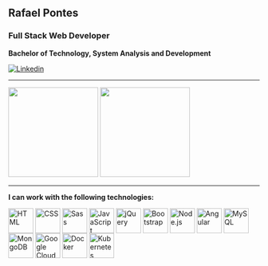 ## Rafael Pontes
### Full Stack Web Developer
**Bachelor of Technology, System Analysis and Development** <br/>

[![Linkedin](https://img.shields.io/badge/LinkedIn-0077B5?style=for-the-badge&logo=linkedin&logoColor=white)](https://www.linkedin.com/in/rafael-p/)

---

<div>
  <img height="180em" src="https://github-readme-stats.vercel.app/api?username=leafarpontes&show_icons=true&theme=synthwave"/>
  <img height="180em" src="https://github-readme-stats.vercel.app/api/top-langs/?username=leafarpontes&layout=compact&theme=synthwave"/>
</div>

---

**I can work with the following technologies:**

<div>
  <img align="center" title="HTML" height="50" width="50" src="https://cdn.jsdelivr.net/gh/devicons/devicon/icons/html5/html5-original.svg" />
  <img align="center" title="CSS" height="50" width="50" src="https://cdn.jsdelivr.net/gh/devicons/devicon/icons/css3/css3-original.svg" />
  <img align="center" title="Sass" height="50" width="50" src="https://cdn.jsdelivr.net/gh/devicons/devicon/icons/sass/sass-original.svg" />
  <img align="center" title="JavaScript" height="50" width="50" src="https://cdn.jsdelivr.net/gh/devicons/devicon/icons/javascript/javascript-original.svg" />
  <img align="center" title="jQuery" height="50" width="50" src="https://cdn.jsdelivr.net/gh/devicons/devicon/icons/jquery/jquery-original.svg" />
  <img align="center" title="Bootstrap" height="50" width="50" src="https://cdn.jsdelivr.net/gh/devicons/devicon/icons/bootstrap/bootstrap-original.svg" />
  <img align="center" title="Node.js" height="50" width="50" src="https://cdn.jsdelivr.net/gh/devicons/devicon/icons/nodejs/nodejs-original.svg" />
  <img align="center" title="Angular" height="50" width="50" src="https://cdn.jsdelivr.net/gh/devicons/devicon/icons/angularjs/angularjs-original.svg" />
  <img align="center" title="MySQL" height="50" width="50" src="https://cdn.jsdelivr.net/gh/devicons/devicon/icons/mysql/mysql-original.svg" />
  <img align="center" title="MongoDB" height="50" width="50" src="https://cdn.jsdelivr.net/gh/devicons/devicon/icons/mongodb/mongodb-original.svg" />
  <img align="center" title="Google Cloud Platform" height="50" width="50" src="https://cdn.jsdelivr.net/gh/devicons/devicon/icons/googlecloud/googlecloud-original.svg" />
  <img align="center" title="Docker" height="50" width="50" src="https://cdn.jsdelivr.net/gh/devicons/devicon/icons/docker/docker-original.svg" />
  <img align="center" title="Kubernetes" height="50" width="50" src="https://cdn.jsdelivr.net/gh/devicons/devicon/icons/kubernetes/kubernetes-plain.svg" />
</div>
